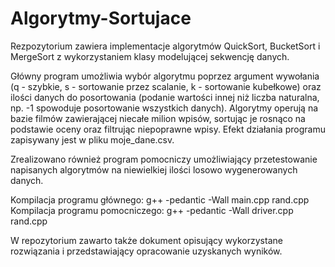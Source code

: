 # Algorytmy-Sortujace
Rezpozytorium zawiera implementacje algorytmów QuickSort, BucketSort i MergeSort z wykorzystaniem klasy modelującej sekwencję danych.

Główny program umożliwia wybór algorytmu poprzez argument wywołania (q - szybkie, s - sortowanie przez scalanie, k - sortowanie kubełkowe) oraz ilości danych do posortowania (podanie wartości innej niż liczba naturalna, np. -1 spowoduje posortowanie wszystkich danych). Algorytmy operują na bazie filmów zawierającej niecałe milion wpisów, sortując je rosnąco na podstawie oceny oraz filtrując niepoprawne wpisy. Efekt działania programu zapisywany jest w pliku moje_dane.csv.

Zrealizowano również program pomocniczy umożliwiający przetestowanie napisanych algorytmów na niewielkiej ilości losowo wygenerowanych danych.

Kompilacja programu głównego: g++ -pedantic -Wall main.cpp rand.cpp  
Kompilacja programu pomocniczego: g++ -pedantic -Wall driver.cpp rand.cpp

W repozytorium zawarto także dokument opisujący wykorzystane rozwiązania i przedstawiający opracowanie uzyskanych wyników.


